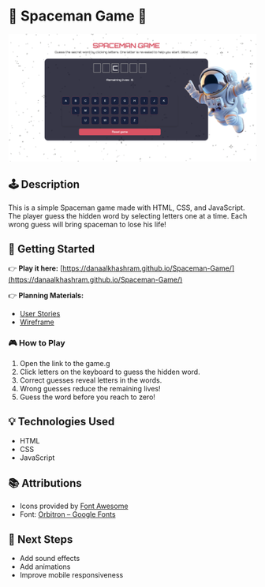 # 🔭 Spaceman Game 🚀 

![Game Screenshot](img/Screenshot.png)

## 🕹️ Description

This is a simple Spaceman game made with HTML, CSS, and JavaScript. The player guess the hidden word by selecting letters one at a time. Each wrong guess will bring spaceman to lose his life!

## 🚀 Getting Started

👉 **Play it here:** [https://danaalkhashram.github.io/Spaceman-Game/](https://danaalkhashram.github.io/Spaceman-Game/)

👉 **Planning Materials:**
- [User Stories](./planning/user-stories.md)
- [Wireframe](./planning/wireframe.png)

### 🎮 How to Play
1. Open the link to the game.g
2. Click letters on the keyboard to guess the hidden word.
3. Correct guesses reveal letters in the words.
4. Wrong guesses reduce the remaining lives!
5. Guess the word before you reach to zero!

## 💡 Technologies Used

- HTML
- CSS
- JavaScript

## 📚 Attributions

- Icons provided by [Font Awesome](https://fontawesome.com/)
- Font: [Orbitron – Google Fonts](https://fonts.google.com/specimen/Orbitron)


## 🚧 Next Steps

- Add sound effects  
- Add animations
- Improve mobile responsiveness  
